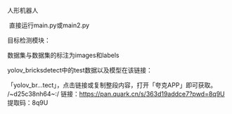 人形机器人

​	直接运行main.py或main2.py

目标检测模块：

数据集与数据集的标注为images和labels

yolov_bricksdetect中的test数据以及模型在该链接：

「yolov_br...tect」，点击链接或复制整段内容，打开「夸克APP」即可获取。
/~d25c38nh64~:/
链接：https://pan.quark.cn/s/363d19addce7?pwd=8q9U
提取码：8q9U